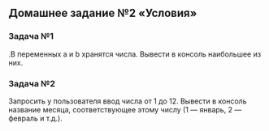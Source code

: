 ## Домашнее задание №2 «Условия»

### Задача №1

<p>.В переменных a и b хранятся числа. Вывести в
консоль наибольшее из них.</p>

### Задача №2

<p>Запросить у пользователя ввод числа от 1 до 12.
Вывести в консоль название месяца, соответствующее
этому числу (1 — январь, 2 — февраль и т.д.).</p>
